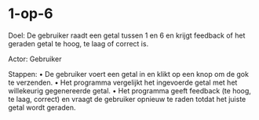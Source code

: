 # 1-op-6

Doel: De gebruiker raadt een getal tussen 1 en 6 en krijgt feedback of het geraden getal te hoog, te laag of correct is.

Actor: Gebruiker

Stappen:
• De gebruiker voert een getal in en klikt op een knop om de gok te verzenden.
• Het programma vergelijkt het ingevoerde getal met het willekeurig gegenereerde getal.
• Het programma geeft feedback (te hoog, te laag, correct) en vraagt de gebruiker opnieuw te raden totdat het juiste getal wordt geraden.
